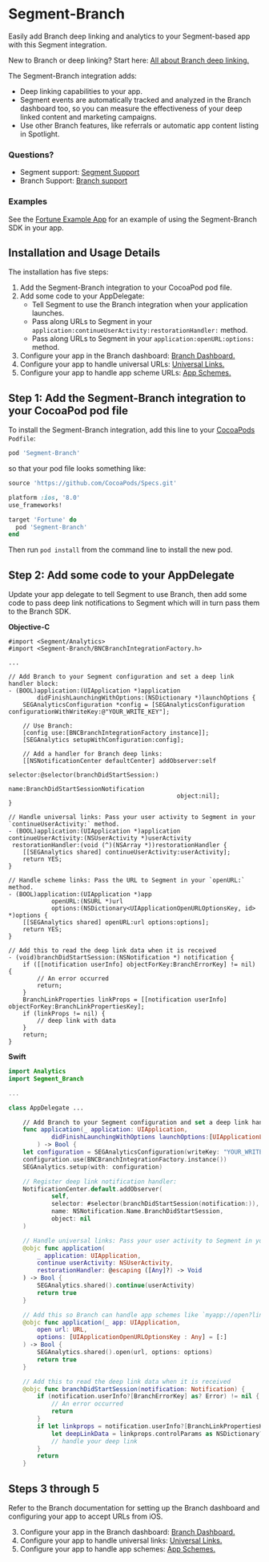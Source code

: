 # Segment-Branch

Easily add Branch deep linking and analytics to your Segment-based app with this Segment integration.

New to Branch or deep linking? Start here: [All about Branch deep linking.](https://branch.io/what-is-deep-linking/)

The Segment-Branch integration adds:

* Deep linking capabilities to your app.
* Segment events are automatically tracked and analyzed in the Branch dashboard too,
  so you can measure the effectiveness of your deep linked content and marketing campaigns.
* Use other Branch features, like referrals or automatic app content listing in Spotlight.

### Questions?

* Segment support: [Segment Support](https://segment.com/contact)
* Branch Support: [Branch support](https://support.branch.io/support/home)


### Examples

See the [Fortune Example App](https://github.com/BranchMetrics/Segment-Branch-iOS/tree/master/Examples/Fortune#fortune-example)
for an example of using the Segment-Branch SDK in your app.

## Installation and Usage Details

The installation has five steps:

1. Add the Segment-Branch integration to your CocoaPod pod file.
2. Add some code to your AppDelegate:
   - Tell Segment to use the Branch integration when your application launches.
   - Pass along URLs to Segment in your `application:continueUserActivity:restorationHandler:` method.
   - Pass along URLs to Segment in your `application:openURL:options:` method.
3. Configure your app in the Branch dashboard: [Branch Dashboard.](/pages/dashboard/integrate/)
4. Configure your app to handle universal URLs: [Universal Links.](/pages/apps/ios/#configure-associated-domains)
5. Configure your app to handle app scheme URLs: [App Schemes.](/pages/apps/ios/#configure-infoplist)


## Step 1: Add the Segment-Branch integration to your CocoaPod pod file

To install the Segment-Branch integration, add this line to your [CocoaPods](http://cocoapods.org) `Podfile`:

```ruby
pod 'Segment-Branch'
```

so that your pod file looks something like:

```ruby
source 'https://github.com/CocoaPods/Specs.git'

platform :ios, '8.0'
use_frameworks!

target 'Fortune' do
  pod 'Segment-Branch'
end
```

Then run `pod install` from the command line to install the new pod.

## Step 2: Add some code to your AppDelegate

Update your app delegate to tell Segment to use Branch, then add some code to pass deep link notifications to Segment which will in turn pass them to the Branch SDK.

**Objective-C**

```objc
#import <Segment/Analytics>
#import <Segment-Branch/BNCBranchIntegrationFactory.h>

...

// Add Branch to your Segment configuration and set a deep link handler block:
- (BOOL)application:(UIApplication *)application
        didFinishLaunchingWithOptions:(NSDictionary *)launchOptions {
    SEGAnalyticsConfiguration *config = [SEGAnalyticsConfiguration configurationWithWriteKey:@"YOUR_WRITE_KEY"];

    // Use Branch:
    [config use:[BNCBranchIntegrationFactory instance]];
    [SEGAnalytics setupWithConfiguration:config];

    // Add a handler for Branch deep links:
    [[NSNotificationCenter defaultCenter] addObserver:self
                                             selector:@selector(branchDidStartSession:)
                                                 name:BranchDidStartSessionNotification
                                               object:nil];
}

// Handle universal links: Pass your user activity to Segment in your `continueUserActivity:` method.
- (BOOL)application:(UIApplication *)application
continueUserActivity:(NSUserActivity *)userActivity
 restorationHandler:(void (^)(NSArray *))restorationHandler {
    [[SEGAnalytics shared] continueUserActivity:userActivity];
    return YES;
}

// Handle scheme links: Pass the URL to Segment in your `openURL:` method.
- (BOOL)application:(UIApplication *)app
            openURL:(NSURL *)url
            options:(NSDictionary<UIApplicationOpenURLOptionsKey, id> *)options {
    [[SEGAnalytics shared] openURL:url options:options];
    return YES;
}

// Add this to read the deep link data when it is received
- (void)branchDidStartSession:(NSNotification *) notification {
    if ([[notification userInfo] objectForKey:BranchErrorKey] != nil) {
        // An error occurred
        return;
    }
    BranchLinkProperties linkProps = [[notification userInfo] objectForKey:BranchLinkPropertiesKey];
    if (linkProps != nil) {
        // deep link with data
    }
    return;
}

```

**Swift**

```swift
import Analytics
import Segment_Branch

...

class AppDelegate ...

    // Add Branch to your Segment configuration and set a deep link handler block:
    func application(_ application: UIApplication,
            didFinishLaunchingWithOptions launchOptions:[UIApplicationLaunchOptionsKey: Any]?
        ) -> Bool {
    let configuration = SEGAnalyticsConfiguration(writeKey: "YOUR_WRITE_KEY")
    configuration.use(BNCBranchIntegrationFactory.instance())
    SEGAnalytics.setup(with: configuration)

    // Register deep link notification handler:
    NotificationCenter.default.addObserver(
            self,
            selector: #selector(branchDidStartSession(notification:)),
            name: NSNotification.Name.BranchDidStartSession,
            object: nil
    )

    // Handle universal links: Pass your user activity to Segment in your `continueUserActivity:` method.
    @objc func application(
        _ application: UIApplication,
        continue userActivity: NSUserActivity,
        restorationHandler: @escaping ([Any]?) -> Void
    ) -> Bool {
        SEGAnalytics.shared().continue(userActivity)
        return true
    }

    // Add this so Branch can handle app schemes like `myapp://open?link...`:
    @objc func application(_ app: UIApplication,
        open url: URL,
        options: [UIApplicationOpenURLOptionsKey : Any] = [:]
    ) -> Bool {
        SEGAnalytics.shared().open(url, options: options)
        return true
    }

    // Add this to read the deep link data when it is received
    @objc func branchDidStartSession(notification: Notification) {
        if (notification.userInfo?[BranchErrorKey] as? Error) != nil {
            // An error occurred
            return
        }
        if let linkprops = notification.userInfo?[BranchLinkPropertiesKey] as? BranchLinkProperties {
            let deepLinkData = linkprops.controlParams as NSDictionary?
            // handle your deep link
        }
        return
    }
```

## Steps 3 through 5

Refer to the Branch documentation for setting up the Branch dashboard and configuring your app
to accept URLs from iOS.

3. Configure your app in the Branch dashboard: [Branch Dashboard.](/pages/dashboard/integrate/)
4. Configure your app to handle universal links: [Universal Links.](/pages/apps/ios/#configure-associated-domains)
5. Configure your app to handle app schemes: [App Schemes.](/pages/apps/ios/#configure-infoplist)
